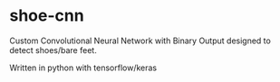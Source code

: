 # shoe-cnn
Custom Convolutional Neural Network with Binary Output designed to detect shoes/bare feet.

Written in python with tensorflow/keras
